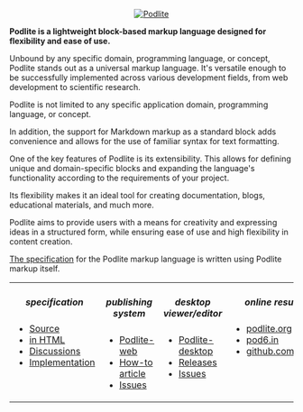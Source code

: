 
<div align="center">

[![Podlite](https://github.com/zag/specs/raw/podlite-specification/assets/podlite_logo_256x256.png)](https://podlite.org)

</div>

**Podlite is a lightweight block-based markup language designed for flexibility and ease of use.**

Unbound by any specific domain, programming language, or concept, Podlite stands out as a universal markup language. It's versatile enough to be successfully implemented across various development fields, from web development to scientific research.

Podlite is not limited to any specific application domain, programming language, or concept.

In addition, the support for Markdown markup as a standard block adds convenience and allows for the use of familiar syntax for text formatting.

One of the key features of Podlite is its extensibility. This allows for defining unique and domain-specific blocks and expanding the language's functionality according to the requirements of your project.

Its flexibility makes it an ideal tool for creating documentation, blogs, educational materials, and much more.

Podlite aims to provide users with a means for creativity and expressing ideas in a structured form, while ensuring ease of use and high flexibility in content creation.


[The specification](https://github.com/podlite/podlite-specs/blob/main/Specification.pod6) for the Podlite markup language is written using Podlite markup itself.

<div align="center">
<table border=0><tr><td valign=top><div align="center">

##### specification

</div>

* [Source](https://github.com/podlite/podlite-specs)
* [in HTML](https://podlite.org/specification)
* [Discussions](https://github.com/podlite/podlite-specs/discussions)
* [Implementation](https://github.com/podlite/podlite)

</td><td valign=top><div align="center">

##### publishing system

</div>

* [Podlite-web](https://github.com/podlite/podlite-web)
* [How-to article](https://zahatski.com/2022/8/23/1/start-you-own-blog-site-with-podlite-for-web)
* [Issues](https://github.com/podlite/podlite-specs/issues)

</td><td valign=top><div align="center">
  
##### desktop viewer/editor

</div>

* [Podlite-desktop](https://github.com/podlite/podlite-desktop)
* [Releases](https://github.com/podlite/podlite-desktop/releases)
* [Issues](https://github.com/podlite/podlite-desktop/issues)

</td><td valign=top><div align="center">

##### online resurces 

 </div>


* [podlite.org](https://podlite.org)
* [pod6.in](https://pod6.in/)
* [github.com/podlite](https://github.com/podlite/)

</td></tr></table>
</div>
